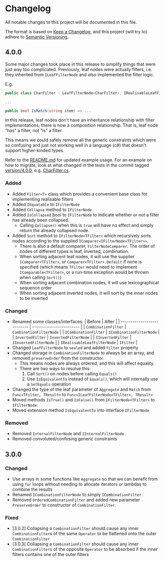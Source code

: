 # Changelog

All notable changes to this project will be documented in this file.

The format is based on [Keep a Changelog](https://keepachangelog.com/en/1.0.0/),
and this project (will try to) adhere to [Semantic Versioning](https://semver.org/spec/v2.0.0.html).

## 4.0.0

Some major changes took place in this release to simplify things that were just way too complicated. Previously, leaf nodes were actually filters, i.e. they inherited from `ILeafFilterNode` and *also* implemented the filter logic.

E.g.

```csharp
public class CharFilter : LeafFilterNode<CharFilter>, IRealisableLeafFilterNode<string>, IEquatable<IFilterNode>

...

public bool IsMatch(string item) => ...
```

In this release, leaf nodes don't have an inheritance relationship with filter implementations; there is now a composition relationship. That is, leaf node "has" a filter, not "is" a filter.

This means we could safely remove all the generic constraints which were so confusing and just not working well in a language (c#) that doesn't support higher-kinded types.

Refer to the [README.md](README.md) for updated example usage. For an example on how to migrate, look at what changed in the tests in the commit tagged [version/4.0.0](https://github.com/extremeandy/CombinatoryFilters/blob/version/4.0.0), e.g. [CharFilter.cs](https://github.com/extremeandy/CombinatoryFilters/blob/version/4.0.0/tests/CharFilter.cs).

### Added

- Added `Filter<T>` class which provides a convenient base class for implementing realisable filters
- Added `IEquatable` to `IFilterNode`
- Added `Collapse` method to `IFilterNode`
- Added `IsCollapsed` bool to `IFilterNode` to indicate whether or not a filter has already been collapsed.
  - Calling `Collapse()` when this is `true` will have no effect and simply return the already collapsed node.
- Added `Sort` method to `IFilterNode<TFilter>` which recursively sorts nodes according to the supplied `IComparer<IFilterNode<TFilter>>`.
  - There is also a default comparer, `FilterNodeComparer`. The order of nodes of different types is leaf, inverted, combination.
  - When sorting adjacent leaf nodes, it will use the supplier `IComparer<TFilter>`, or `Comparer<TFilter>.Default` if none is specified (which means `TFilter` would need to implement `IComparable<TFilter>`, or a run-time exception would be thrown when calling `Sort()`)
  - When sorting adjacent combination nodes, it will use lexicographical sequence order
  - When sorting adjacent inverted nodes, it will sort by the inner nodes to be inverted


### Changed

- Renamed some classes/interfaces:
  | Before                      | After                    |
  | --------------------------- | ------------------------ |
  | `CombinationFilter`         | `CombinationFilterNode`  |
  | `ICombinationFilter`        | `ICombinationFilterNode` |
  | `InvertedFilter`            | `InvertedFilterNode`     |
  | `IInvertedFilter`           | `IInvertedFilterNode`    |
  | `IRealisableLeafFilterNode` | `IFilter`                |
- Changed `LeafFilterNode` to `sealed` and added `Filter` property
- Changed storage in `CombinationFilterNode` to always be an array, and removed `preserveOrder` from the constructor.
  - This means nodes are always ordered, and this will affect equality.
  - There are two ways to resolve this:
    1. Call `Sort()` on nodes before calling `Equals()`
    2. Use `IsEquivalentTo` instead of `Equals()`, which will internally use a `SetEquals` operation
- Changed the type of the leaf parameter of `Aggregate` and `Match` from `Func<TFilter, TResult>` to `Func<ILeafFilterNode<TFilter>, TResult>`
- Moved methods `IsTrue()` and `IsFalse()` from `IFilterNode<TFilter>` to `IFilterNode`:
- Moved extension method `IsEquivalentTo` into interface `IFilterNode`


### Removed

- Removed `InternalFilterNode` and `IInternalFilterNode`
- Removed convoluted/confusing generic constraints

## 3.0.0

### Changed

- Use arrays in some functions like `Aggregate` so that we can benefit from using `for` loops without needing to allocate iterators or lambdas to combine the results
- Renamed `ICombinationFilterNode` to simply `ICombinationFilter`
- Removed `OrderedCombinationFilter` and added new parameter `PreserveOrder` to constructor of `CombinationFilter`.

### Fixed

- [3.0.2] Collapsing a `CombinationFilter` should cause any inner `CombinationFilter`s of the same `Operator` to be flattened onto the outer `CombinationFilter`
- [3.0.3] Collapsing a `CombinationFilter` should cause any inner `CombinationFilter`s of the opposite `Operator` to be absorbed if the inner filters contains one of the outer filters
